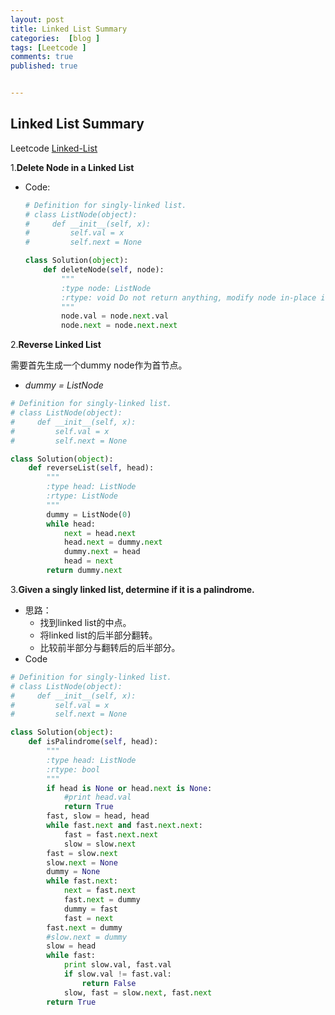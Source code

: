 ```yaml
---
layout: post
title: Linked List Summary
categories:  [blog ]
tags: [Leetcode ]
comments: true
published: true


---
```

## Linked List Summary

Leetcode [Linked-List]( https://leetcode.com/tag/linked-list/)

1.**Delete Node in a Linked List**

- Code:

  ```python
  # Definition for singly-linked list.
  # class ListNode(object):
  #     def __init__(self, x):
  #         self.val = x
  #         self.next = None

  class Solution(object):
      def deleteNode(self, node):
          """
          :type node: ListNode
          :rtype: void Do not return anything, modify node in-place instead.
          """
          node.val = node.next.val
          node.next = node.next.next
  ```


2.**Reverse Linked List**

需要首先生成一个dummy node作为首节点。

- *dummy = ListNode*

```python
# Definition for singly-linked list.
# class ListNode(object):
#     def __init__(self, x):
#         self.val = x
#         self.next = None

class Solution(object):
    def reverseList(self, head):
        """
        :type head: ListNode
        :rtype: ListNode
        """
        dummy = ListNode(0)
        while head:
            next = head.next
            head.next = dummy.next
            dummy.next = head
            head = next
        return dummy.next
```

3.**Given a singly linked list, determine if it is a palindrome.**

- 思路：
  - 找到linked list的中点。
  - 将linked list的后半部分翻转。
  - 比较前半部分与翻转后的后半部分。
- Code

```python
# Definition for singly-linked list.
# class ListNode(object):
#     def __init__(self, x):
#         self.val = x
#         self.next = None

class Solution(object):
    def isPalindrome(self, head):
        """
        :type head: ListNode
        :rtype: bool
        """
        if head is None or head.next is None:
            #print head.val
            return True
        fast, slow = head, head
        while fast.next and fast.next.next:
            fast = fast.next.next
            slow = slow.next
        fast = slow.next
        slow.next = None
        dummy = None
        while fast.next:
            next = fast.next
            fast.next = dummy
            dummy = fast
            fast = next
        fast.next = dummy
        #slow.next = dummy
        slow = head
        while fast:
            print slow.val, fast.val
            if slow.val != fast.val:
                return False
            slow, fast = slow.next, fast.next
        return True
```


​            
​        